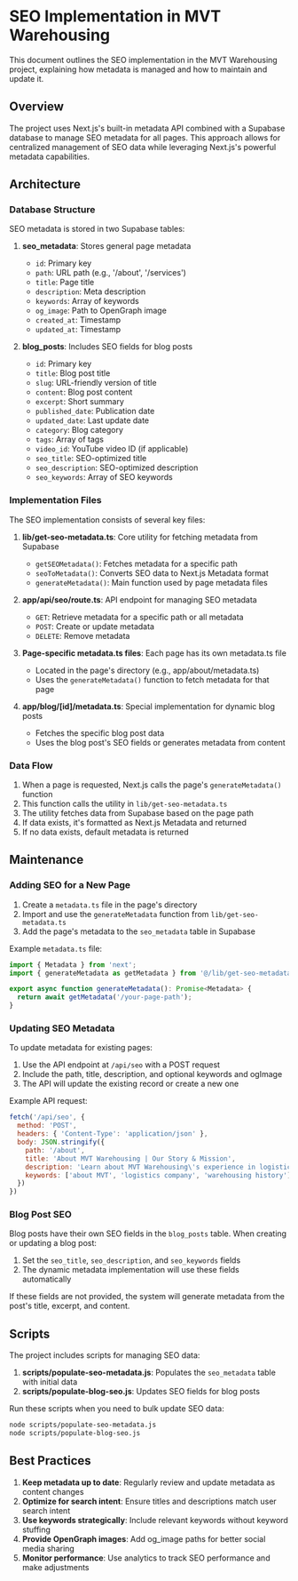 # SEO Implementation in MVT Warehousing

This document outlines the SEO implementation in the MVT Warehousing project, explaining how metadata is managed and how to maintain and update it.

## Overview

The project uses Next.js's built-in metadata API combined with a Supabase database to manage SEO metadata for all pages. This approach allows for centralized management of SEO data while leveraging Next.js's powerful metadata capabilities.

## Architecture

### Database Structure

SEO metadata is stored in two Supabase tables:

1. **seo_metadata**: Stores general page metadata
   - `id`: Primary key
   - `path`: URL path (e.g., '/about', '/services')
   - `title`: Page title
   - `description`: Meta description
   - `keywords`: Array of keywords
   - `og_image`: Path to OpenGraph image
   - `created_at`: Timestamp
   - `updated_at`: Timestamp

2. **blog_posts**: Includes SEO fields for blog posts
   - `id`: Primary key
   - `title`: Blog post title
   - `slug`: URL-friendly version of title
   - `content`: Blog post content
   - `excerpt`: Short summary
   - `published_date`: Publication date
   - `updated_date`: Last update date
   - `category`: Blog category
   - `tags`: Array of tags
   - `video_id`: YouTube video ID (if applicable)
   - `seo_title`: SEO-optimized title
   - `seo_description`: SEO-optimized description
   - `seo_keywords`: Array of SEO keywords

### Implementation Files

The SEO implementation consists of several key files:

1. **lib/get-seo-metadata.ts**: Core utility for fetching metadata from Supabase
   - `getSEOMetadata()`: Fetches metadata for a specific path
   - `seoToMetadata()`: Converts SEO data to Next.js Metadata format
   - `generateMetadata()`: Main function used by page metadata files

2. **app/api/seo/route.ts**: API endpoint for managing SEO metadata
   - `GET`: Retrieve metadata for a specific path or all metadata
   - `POST`: Create or update metadata
   - `DELETE`: Remove metadata

3. **Page-specific metadata.ts files**: Each page has its own metadata.ts file
   - Located in the page's directory (e.g., app/about/metadata.ts)
   - Uses the `generateMetadata()` function to fetch metadata for that page

4. **app/blog/[id]/metadata.ts**: Special implementation for dynamic blog posts
   - Fetches the specific blog post data
   - Uses the blog post's SEO fields or generates metadata from content

### Data Flow

1. When a page is requested, Next.js calls the page's `generateMetadata()` function
2. This function calls the utility in `lib/get-seo-metadata.ts`
3. The utility fetches data from Supabase based on the page path
4. If data exists, it's formatted as Next.js Metadata and returned
5. If no data exists, default metadata is returned

## Maintenance

### Adding SEO for a New Page

1. Create a `metadata.ts` file in the page's directory
2. Import and use the `generateMetadata` function from `lib/get-seo-metadata.ts`
3. Add the page's metadata to the `seo_metadata` table in Supabase

Example `metadata.ts` file:
```typescript
import { Metadata } from 'next';
import { generateMetadata as getMetadata } from '@/lib/get-seo-metadata';

export async function generateMetadata(): Promise<Metadata> {
  return await getMetadata('/your-page-path');
}
```

### Updating SEO Metadata

To update metadata for existing pages:

1. Use the API endpoint at `/api/seo` with a POST request
2. Include the path, title, description, and optional keywords and ogImage
3. The API will update the existing record or create a new one

Example API request:
```javascript
fetch('/api/seo', {
  method: 'POST',
  headers: { 'Content-Type': 'application/json' },
  body: JSON.stringify({
    path: '/about',
    title: 'About MVT Warehousing | Our Story & Mission',
    description: 'Learn about MVT Warehousing\'s experience in logistics...',
    keywords: ['about MVT', 'logistics company', 'warehousing history']
  })
})
```

### Blog Post SEO

Blog posts have their own SEO fields in the `blog_posts` table. When creating or updating a blog post:

1. Set the `seo_title`, `seo_description`, and `seo_keywords` fields
2. The dynamic metadata implementation will use these fields automatically

If these fields are not provided, the system will generate metadata from the post's title, excerpt, and content.

## Scripts

The project includes scripts for managing SEO data:

1. **scripts/populate-seo-metadata.js**: Populates the `seo_metadata` table with initial data
2. **scripts/populate-blog-seo.js**: Updates SEO fields for blog posts

Run these scripts when you need to bulk update SEO data:
```bash
node scripts/populate-seo-metadata.js
node scripts/populate-blog-seo.js
```

## Best Practices

1. **Keep metadata up to date**: Regularly review and update metadata as content changes
2. **Optimize for search intent**: Ensure titles and descriptions match user search intent
3. **Use keywords strategically**: Include relevant keywords without keyword stuffing
4. **Provide OpenGraph images**: Add og_image paths for better social media sharing
5. **Monitor performance**: Use analytics to track SEO performance and make adjustments
